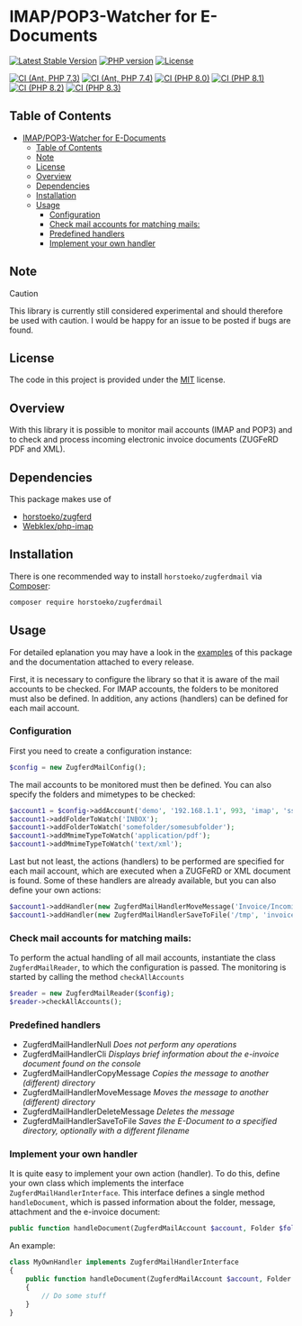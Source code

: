 # IMAP/POP3-Watcher for E-Documents

[![Latest Stable Version](https://img.shields.io/packagist/v/horstoeko/zugferdmail.svg?style=plastic)](https://packagist.org/packages/horstoeko/zugferdmail)
[![PHP version](https://img.shields.io/packagist/php-v/horstoeko/zugferdmail.svg?style=plastic)](https://packagist.org/packages/horstoeko/zugferdmail)
[![License](https://img.shields.io/packagist/l/horstoeko/zugferdmail.svg?style=plastic)](https://packagist.org/packages/horstoeko/zugferdmail)

[![CI (Ant, PHP 7.3)](https://github.com/horstoeko/zugferdmail/actions/workflows/build.php73.ant.yml/badge.svg)](https://github.com/horstoeko/zugferdmail/actions/workflows/build.php73.ant.yml)
[![CI (Ant, PHP 7.4)](https://github.com/horstoeko/zugferdmail/actions/workflows/build.php74.ant.yml/badge.svg)](https://github.com/horstoeko/zugferdmail/actions/workflows/build.php74.ant.yml)
[![CI (PHP 8.0)](https://github.com/horstoeko/zugferdmail/actions/workflows/build.php80.ant.yml/badge.svg)](https://github.com/horstoeko/zugferdmail/actions/workflows/build.php80.ant.yml)
[![CI (PHP 8.1)](https://github.com/horstoeko/zugferdmail/actions/workflows/build.php81.ant.yml/badge.svg)](https://github.com/horstoeko/zugferdmail/actions/workflows/build.php81.ant.yml)
[![CI (PHP 8.2)](https://github.com/horstoeko/zugferdmail/actions/workflows/build.php82.ant.yml/badge.svg)](https://github.com/horstoeko/zugferdmail/actions/workflows/build.php82.ant.yml)
[![CI (PHP 8.3)](https://github.com/horstoeko/zugferdmail/actions/workflows/build.php83.ant.yml/badge.svg)](https://github.com/horstoeko/zugferdmail/actions/workflows/build.php83.ant.yml)

## Table of Contents

- [IMAP/POP3-Watcher for E-Documents](#imappop3-watcher-for-e-documents)
  - [Table of Contents](#table-of-contents)
  - [Note](#note)
  - [License](#license)
  - [Overview](#overview)
  - [Dependencies](#dependencies)
  - [Installation](#installation)
  - [Usage](#usage)
    - [Configuration](#configuration)
    - [Check mail accounts for matching mails:](#check-mail-accounts-for-matching-mails)
    - [Predefined handlers](#predefined-handlers)
    - [Implement your own handler](#implement-your-own-handler)

## Note

> [!CAUTION]
> This library is currently still considered experimental and should therefore be used with caution. I would be happy for an issue to be posted if bugs are found.

## License

The code in this project is provided under the [MIT](https://opensource.org/licenses/MIT) license.

## Overview

With this library it is possible to monitor mail accounts (IMAP and POP3) and to check and process incoming electronic invoice documents (ZUGFeRD PDF and XML).

## Dependencies

This package makes use of

* [horstoeko/zugferd](https://github.com/horstoeko/zugferd)
* [Webklex/php-imap](https://github.com/Webklex/php-imap)

## Installation

There is one recommended way to install `horstoeko/zugferdmail` via [Composer](https://getcomposer.org/):

```bash
composer require horstoeko/zugferdmail
```

## Usage

For detailed eplanation you may have a look in the [examples](https://github.com/horstoeko/zugferdmail/tree/master/examples) of this package and the documentation attached to every release.

First, it is necessary to configure the library so that it is aware of the mail accounts to be checked. For IMAP accounts, the folders to be monitored must also be defined. In addition, any actions (handlers) can be defined for each mail account.

### Configuration

First you need to create a configuration instance:

```php
$config = new ZugferdMailConfig();
```

The mail accounts to be monitored must then be defined. You can also specify the folders and mimetypes to be checked:

```php
$account1 = $config->addAccount('demo', '192.168.1.1', 993, 'imap', 'ssl', false, 'demouser', 'demopassword');
$account1->addFolderToWatch('INBOX');
$account1->addFolderToWatch('somefolder/somesubfolder');
$account1->addMmimeTypeToWatch('application/pdf');
$account1->addMmimeTypeToWatch('text/xml');
```

Last but not least, the actions (handlers) to be performed are specified for each mail account, which are executed when a ZUGFeRD or XML document is found. Some of these handlers are already available, but you can also define your own actions:

```php
$account1->addHandler(new ZugferdMailHandlerMoveMessage('Invoice/Incoming'));
$account1->addHandler(new ZugferdMailHandlerSaveToFile('/tmp', 'invoice.att'));
```

### Check mail accounts for matching mails:

To perform the actual handling of all mail accounts, instantiate the class ```ZugferdMailReader```, to which the configuration is passed. The monitoring is started by calling the method ```checkAllAccounts```

```php
$reader = new ZugferdMailReader($config);
$reader->checkAllAccounts();
```

### Predefined handlers

* ZugferdMailHandlerNull
  _Does not perform any operations_
* ZugferdMailHandlerCli
  _Displays brief information about the e-invoice document found on the console_
* ZugferdMailHandlerCopyMessage
  _Copies the message to another (different) directory_
* ZugferdMailHandlerMoveMessage
  _Moves the message to another (different) directory_
* ZugferdMailHandlerDeleteMessage
  _Deletes the message_
* ZugferdMailHandlerSaveToFile
  _Saves the E-Document to a specified directory, optionally with a different filename_

### Implement your own handler

It is quite easy to implement your own action (handler). To do this, define your own class which implements the interface ```ZugferdMailHandlerInterface```. This interface defines a single method ```handleDocument```, which is passed information about the folder, message, attachment and the e-invoice document:

```php
public function handleDocument(ZugferdMailAccount $account, Folder $folder, Message $message, Attachment $attachment, ZugferdDocumentReader $document);
```

An example:

```php
class MyOwnHandler implements ZugferdMailHandlerInterface
{
    public function handleDocument(ZugferdMailAccount $account, Folder $folder, Message $message, Attachment $attachment, ZugferdDocumentReader $document)
    {
        // Do some stuff
    }
}
```